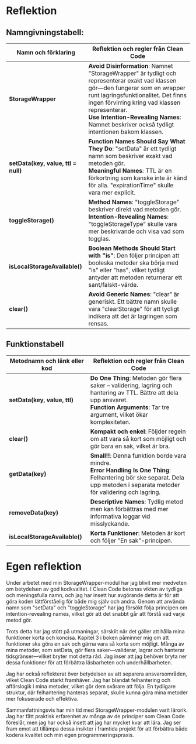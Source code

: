 
# Reflektion

## Namngivningstabell:

| **Namn och förklaring**                                                    | **Reflektion och regler från Clean Code**                                                                                                                                                    |
|---------------------------------------------------------------------------|------------------------------------------------------------------------------------------------------------------------------------------------------------------------------------------------|
| **StorageWrapper**                                                        | **Avoid Disinformation**: Namnet "StorageWrapper" är tydligt och representerar exakt vad klassen gör—den fungerar som en wrapper runt lagringsfunktionalitet. Det finns ingen förvirring kring vad klassen representerar. <br> **Use Intention-Revealing Names**: Namnet beskriver också tydligt intentionen bakom klassen.                                    |
| **setData(key, value, ttl = null)**                                      | **Function Names Should Say What They Do**: "setData" är ett tydligt namn som beskriver exakt vad metoden gör. <br> **Meaningful Names**: TTL är en förkortning som kanske inte är känd för alla. "expirationTime" skulle vara mer explicit.                                       |
| **toggleStorage()**                                                       | **Method Names**: "toggleStorage" beskriver direkt vad metoden gör. <br> **Intention-Revealing Names**: "toggleStorageType" skulle vara mer beskrivande och visa vad som togglas.                                                             |
| **isLocalStorageAvailable()**                                             | **Boolean Methods Should Start with "is"**: Den följer principen att booleska metoder ska börja med "is" eller "has", vilket tydligt antyder att metoden returnerar ett sant/falskt-värde.                                                      |
| **clear()**                                                               | **Avoid Generic Names**: "clear" är generiskt. Ett bättre namn skulle vara "clearStorage" för att tydligt indikera att det är lagringen som rensas.                                                                 |

## Funktionstabell

| **Metodnamn och länk eller kod**        | **Reflektion och regler från Clean Code**                                                                                                                                                                       |
|------------------------------------------|------------------------------------------------------------------------------------------------------------------------------------------------------------------------------------------------------------------|
| **setData(key, value, ttl)**            | **Do One Thing**: Metoden gör flera saker – validering, lagring och hantering av TTL. Bättre att dela upp ansvaret. <br> **Function Arguments**: Tar tre argument, vilket ökar komplexiteten.                     |
| **clear()**                              | **Kompakt och enkel**: Följder regeln om att vara så kort som möjligt och gör bara en sak, vilket är bra.                                                                                                    |
| **getData(key)**                         | **Small!!**: Denna funktion borde vara mindre. <br> **Error Handling Is One Thing**: Felhantering bör ske separat. Dela upp metoden i separata metoder för validering och lagring.                            |
| **removeData(key)**                      | **Descriptive Names**: Tydlig metod men kan förbättras med mer informativa loggar vid misslyckande.   |
| **isLocalStorageAvailable()**            | **Korta Funktioner**: Metoden är kort och följer "En sak"-principen.                                                                                                                                         |


# Egen reflektion

Under arbetet med min StorageWrapper-modul har jag blivit mer medveten om betydelsen av god kodkvalitet. I Clean Code betonas vikten av tydliga och meningsfulla namn, och jag har insett hur avgörande detta är för att göra koden lättförståelig för både mig själv och andra. Genom att använda namn som "setData" och "toggleStorage" har jag försökt följa principen om intention-revealing names, vilket gör att det snabbt går att förstå vad varje metod gör.

Trots detta har jag stött på utmaningar, särskilt när det gäller att hålla mina funktioner korta och koncisa. Kapitel 3 i boken påminner mig om att funktioner ska göra en sak och gärna vara så korta som möjligt. Många av mina metoder, som setData, gör flera saker—validerar, lagrar och hanterar tidsgränser—vilket bryter mot detta råd. Jag inser att jag behöver bryta ner dessa funktioner för att förbättra läsbarheten och underhållbarheten. 

Jag har också reflekterat över betydelsen av att separera ansvarsområden, vilket Clean Code starkt framhäver. Jag har blandat felhantering och affärslogik i mina metoder, vilket gör dem svårare att följa. En tydligare struktur, där felhantering hanteras separat, skulle kunna göra mina metoder mer fokuserade och effektiva.

Sammanfattningsvis har min tid med StorageWrapper-modulen varit lärorik. Jag har fått praktisk erfarenhet av många av de principer som Clean Code föreslår, men jag har också insett att jag har mycket kvar att lära. Jag ser fram emot att tillämpa dessa insikter i framtida projekt för att förbättra både kodens kvalitet och min egen programmeringspraxis.



